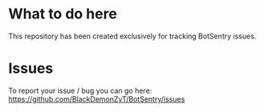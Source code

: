 # What to do here
This repository has been created exclusively for tracking BotSentry issues.

# Issues
To report your issue / bug you can go here: https://github.com/BlackDemonZyT/BotSentry/issues
